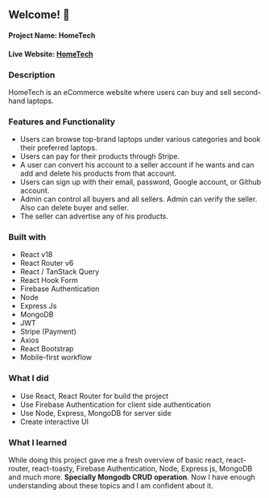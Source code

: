 ## Welcome! 👋

#### Project Name: HomeTech

#### Live Website: <a href="https://hometech-be5e9.web.app/">HomeTech</a>

### Description

HomeTech is an eCommerce website where users can buy and sell second-hand laptops.

### Features and Functionality

<ul>
<li>Users can browse top-brand laptops under various categories and book their preferred laptops.</li>
<li>Users can pay for their products through Stripe.</li>
<li> A user can convert his account to a seller account if he wants and can add and delete his products from that account. </li> 
<li> Users can sign up with their email, password, Google account, or Github account.</li>
<li> Admin can control all buyers and all sellers. Admin can verify the seller. Also can delete buyer and seller. </li>
<li>The seller can advertise any of his products.</li>
</ul>

### Built with

- React v18
- React Router v6
- React / TanStack Query
- React Hook Form
- Firebase Authentication
- Node
- Express Js
- MongoDB
- JWT
- Stripe (Payment)
- Axios
- React Bootstrap
- Mobile-first workflow

### What I did

<ul>
<li>Use React, React Router for build the project </li>
<li> Use Firebase Authentication for client side authentication</li>
<li> Use Node, Express, MongoDB for server side </li>
<li> Create interactive UI </li>
</ul>

### What I learned

While doing this project gave me a fresh overview of basic react, react-router, react-toasty, Firebase Authentication, Node, Express js, MongoDB and much more. <strong> Specially Mongodb CRUD operation</strong>. Now I have enough understanding about these topics and I am confident about it.
